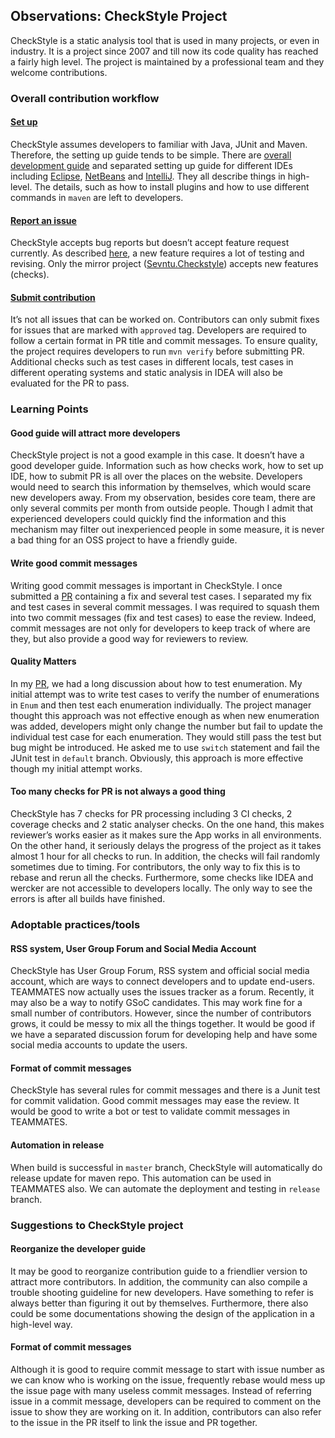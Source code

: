 ## Observations: CheckStyle Project

CheckStyle is a static analysis tool that is used in many projects, or even in industry. It is a project since 2007 and till now its code quality has reached a fairly high level. The project is maintained by a professional team and they welcome contributions.

### Overall contribution workflow

#### [Set up]( http://checkstyle.sourceforge.net/beginning_development.html)

CheckStyle assumes developers to familiar with Java, JUnit and Maven. Therefore, the setting up guide tends to be simple. There are [overall development guide](http://checkstyle.sourceforge.net/contributing.html) and separated setting up guide for different IDEs including [Eclipse](http://checkstyle.sourceforge.net/eclipse.html), [NetBeans](http://checkstyle.sourceforge.net/netbeans.html) and [IntelliJ](http://checkstyle.sourceforge.net/idea.html). They all describe things in high-level. The details, such as how to install plugins and how to use different commands in `maven` are left to developers.

#### [Report an issue](http://checkstyle.sourceforge.net/contributing.html#Report_an_issue)

CheckStyle accepts bug reports but doesn’t accept feature request currently. As described [here]( https://groups.google.com/forum/#!topic/checkstyle-devel/JbhfiiSqKsQ), a new feature requires a lot of testing and revising. Only the mirror project ([Sevntu.Checkstyle](https://github.com/sevntu-checkstyle/sevntu.checkstyle)) accepts new features (checks).

#### [Submit contribution]( http://checkstyle.sourceforge.net/contributing.html#Submitting_your_contribution)

It’s not all issues that can be worked on. Contributors can only submit fixes for issues that are marked with `approved` tag. Developers are required to follow a certain format in PR title and commit messages. To ensure quality, the project requires developers to run `mvn verify` before submitting PR. Additional checks such as test cases in different locals, test cases in different operating systems and static analysis in IDEA will also be evaluated for the PR to pass.

### Learning Points

#### Good guide will attract more developers

CheckStyle project is not a good example in this case. It doesn’t have a good developer guide. Information such as how checks work, how to set up IDE, how to submit PR is all over the places on the website. Developers would need to search this information by themselves, which would scare new developers away. From my observation, besides core team, there are only several commits per month from outside people. Though I admit that experienced developers could quickly find the information and this mechanism may filter out inexperienced people in some measure, it is never a bad thing for an OSS project to have a friendly guide.

#### Write good commit messages

Writing good commit messages is important in CheckStyle. I once submitted a [PR](https://github.com/checkstyle/checkstyle/pull/3957) containing a fix and several test cases. I separated my fix and test cases in several commit messages. I was required to squash them into two commit messages (fix and test cases) to ease the review. Indeed, commit messages are not only for developers to keep track of where are they, but also provide a good way for reviewers to review.

#### Quality Matters

In my [PR](https://github.com/checkstyle/checkstyle/pull/3957), we had a long discussion about how to test enumeration. My initial attempt was to write test cases to verify the number of enumerations in `Enum` and then test each enumeration individually. The project manager thought this approach was not effective enough as when new enumeration was added, developers might only change the number but fail to update the individual test case for each enumeration. They would still pass the test but bug might be introduced. He asked me to use `switch` statement and fail the JUnit test in `default` branch. Obviously, this approach is more effective though my initial attempt works.

#### Too many checks for PR is not always a good thing

CheckStyle has 7 checks for PR processing including 3 CI checks, 2 coverage checks and 2 static analyser checks. On the one hand, this makes reviewer’s works easier as it makes sure the App works in all environments. On the other hand, it seriously delays the progress of the project as it takes almost 1 hour for all checks to run. In addition, the checks will fail randomly sometimes due to timing. For contributors, the only way to fix this is to rebase and rerun all the checks. Furthermore, some checks like IDEA and wercker are not accessible to developers locally. The only way to see the errors is after all builds have finished.

### Adoptable practices/tools

#### RSS system, User Group Forum and Social Media Account

CheckStyle has User Group Forum, RSS system and official social media account, which are ways to connect developers and to update end-users. TEAMMATES now actually uses the issues tracker as a forum. Recently, it may also be a way to notify GSoC candidates. This may work fine for a small number of contributors. However, since the number of contributors grows, it could be messy to mix all the things together. It would be good if we have a separated discussion forum for developing help and have some social media accounts to update the users.

#### Format of commit messages

CheckStyle has several rules for commit messages and there is a Junit test for commit validation. Good commit messages may ease the review. It would be good to write a bot or test to validate commit messages in TEAMMATES.

#### Automation in release

When build is successful in `master` branch, CheckStyle will automatically do release update for maven repo. This automation can be used in TEAMMATES also. We can automate the deployment and testing in `release` branch.

### Suggestions to CheckStyle project

#### Reorganize the developer guide

It may be good to reorganize contribution guide to a friendlier version to attract more contributors. In addition, the community can also compile a trouble shooting guideline for new developers. Have something to refer is always better than figuring it out by themselves. Furthermore, there also could be some documentations showing the design of the application in a high-level way. 

#### Format of commit messages

Although it is good to require commit message to start with issue number as we can know who is working on the issue, frequently rebase would mess up the issue page with many useless commit messages. Instead of referring issue in a commit message, developers can be required to comment on the issue to show they are working on it. In addition, contributors can also refer to the issue in the PR itself to link the issue and PR together.


